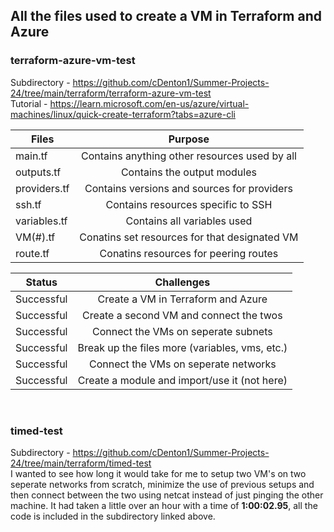 ## All the files used to create a VM in Terraform and Azure
### terraform-azure-vm-test 
Subdirectory - https://github.com/cDenton1/Summer-Projects-24/tree/main/terraform/terraform-azure-vm-test <br />
Tutorial - https://learn.microsoft.com/en-us/azure/virtual-machines/linux/quick-create-terraform?tabs=azure-cli <br />

| **Files**     | Purpose                                        |
|---------------|:----------------------------------------------:|
| main.tf       | Contains anything other resources used by all  |
| outputs.tf    | Contains the output modules                    |
| providers.tf  | Contains versions and sources for providers    |
| ssh.tf        | Contains resources specific to SSH             |
| variables.tf  | Contains all variables used                    |
| VM(#).tf      | Conatins set resources for that designated VM  |
| route.tf      | Conatins resources for peering routes          |

| **Status**    | Challenges                                     |
|---------------|:----------------------------------------------:|
| Successful    | Create a VM in Terraform and Azure             |
| Successful    | Create a second VM and connect the twos        |
| Successful    | Connect the VMs on seperate subnets            |
| Successful    | Break up the files more (variables, vms, etc.) |
| Successful    | Connect the VMs on seperate networks           |
| Successful    | Create a module and import/use it (not here)   |

<br />

### timed-test
Subdirectory - https://github.com/cDenton1/Summer-Projects-24/tree/main/terraform/timed-test <br />
I wanted to see how long it would take for me to setup two VM's on two seperate networks from scratch, minimize the use of previous setups and then connect between the two using netcat instead of just pinging the other machine. It had taken a little over an hour with a time of **1:00:02.95**, all the code is included in the subdirectory linked above.
